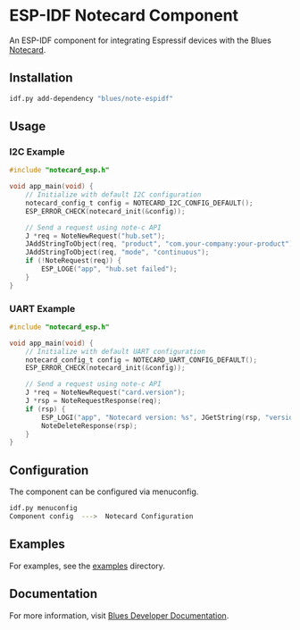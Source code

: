 # ESP-IDF Notecard Component

An ESP-IDF component for integrating Espressif devices with the Blues [Notecard](https://blues.com/products/notecard/).

## Installation

```bash
idf.py add-dependency "blues/note-espidf"
```

## Usage

### I2C Example

```c
#include "notecard_esp.h"

void app_main(void) {
    // Initialize with default I2C configuration
    notecard_config_t config = NOTECARD_I2C_CONFIG_DEFAULT();
    ESP_ERROR_CHECK(notecard_init(&config));

    // Send a request using note-c API
    J *req = NoteNewRequest("hub.set");
    JAddStringToObject(req, "product", "com.your-company:your-product");
    JAddStringToObject(req, "mode", "continuous");
    if (!NoteRequest(req)) {
        ESP_LOGE("app", "hub.set failed");
    }
}
```

### UART Example

```c
#include "notecard_esp.h"

void app_main(void) {
    // Initialize with default UART configuration
    notecard_config_t config = NOTECARD_UART_CONFIG_DEFAULT();
    ESP_ERROR_CHECK(notecard_init(&config));

    // Send a request using note-c API
    J *req = NoteNewRequest("card.version");
    J *rsp = NoteRequestResponse(req);
    if (rsp) {
        ESP_LOGI("app", "Notecard version: %s", JGetString(rsp, "version"));
        NoteDeleteResponse(rsp);
    }
}
```

## Configuration

The component can be configured via menuconfig.

```bash
idf.py menuconfig
Component config  --->  Notecard Configuration
```

## Examples

For examples, see the [examples](examples) directory.

## Documentation

For more information, visit [Blues Developer Documentation](https://dev.blues.io/).
